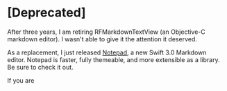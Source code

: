 # [Deprecated]

After three years, I am retiring RFMarkdownTextView (an Objective-C markdown editor). I wasn't able to give it the attention it deserved.

 As a replacement, I just released [Notepad](https://github.com/ruddfawcett/Notepad), a new Swift 3.0 Markdown editor. Notepad is faster, fully themeable, and more extensible as a library. Be sure to check it out.


If you are 
